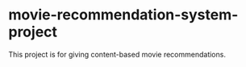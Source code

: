 # movie-recommendation-system-project
This project is for giving content-based movie recommendations.
